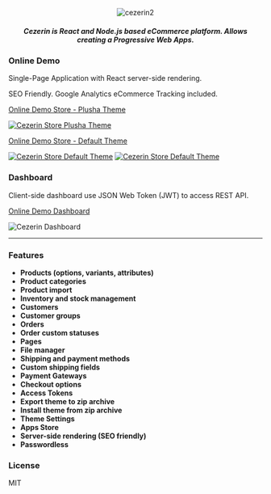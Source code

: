 <p align="center">
  <img src="/img/shortcut.png" alt="cezerin2" />
</p>
<h5 align="center">
Cezerin is React and Node.js based eCommerce platform. Allows creating a Progressive Web Apps.
</h5>

### Online Demo

Single-Page Application with React server-side rendering.

SEO Friendly. Google Analytics eCommerce Tracking included.

[Online Demo Store - Plusha Theme](https://plusha.cezerin.net)

[![Cezerin Store Plusha Theme](/img/cezerin-plusha-theme.png)](https://plusha.cezerin.net)

[Online Demo Store - Default Theme](https://cezerin.net)

[![Cezerin Store Default Theme](/img/cezerin-default-theme.png)](https://cezerin.net)
[![Cezerin Store Default Theme](/img/cezerin-mobile-order-summary.png)](https://cezerin.net)

### Dashboard

Client-side dashboard use JSON Web Token (JWT) to access REST API.

[Online Demo Dashboard](https://cezerin.net/admin)

![Cezerin Dashboard](/img/cezerin-dashboard-products.png)

---

### Features

- **Products (options, variants, attributes)**
- **Product categories**
- **Product import**
- **Inventory and stock management**
- **Customers**
- **Customer groups**
- **Orders**
- **Order custom statuses**
- **Pages**
- **File manager**
- **Shipping and payment methods**
- **Custom shipping fields**
- **Payment Gateways**
- **Checkout options**
- **Access Tokens**
- **Export theme to zip archive**
- **Install theme from zip archive**
- **Theme Settings**
- **Apps Store**
- **Server-side rendering (SEO friendly)**
- **Passwordless**

### License

MIT
